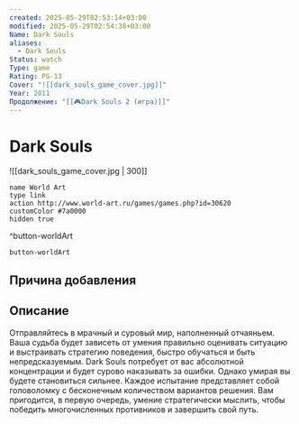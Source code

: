 ```yaml
---
created: 2025-05-29T02:53:14+03:00
modified: 2025-05-29T02:54:38+03:00
Name: Dark Souls
aliases:
  - Dark Souls
Status: watch
Type: game
Rating: PG-13
Cover: "![[dark_souls_game_cover.jpg]]"
Year: 2011
Продолжение: "[[🎮Dark Souls 2 (игра)]]"
---
```


# Dark Souls

![[dark_souls_game_cover.jpg | 300]]


```button
name World Art
type link
action http://www.world-art.ru/games/games.php?id=30620
customColor #7a0000
hidden true
```
^button-worldArt



`button-worldArt`

## Причина добавления




## Описание

Отправляйтесь в мрачный и суровый мир, наполненный отчаяньем. Ваша судьба будет зависеть от умения правильно оценивать ситуацию и выстраивать стратегию поведения, быстро обучаться и быть непредсказуемым. Dark Souls потребует от вас абсолютной концентрации и будет сурово наказывать за ошибки. Однако умирая вы будете становиться сильнее. Каждое испытание представляет собой головоломку с бесконечным количеством вариантов решения. Вам пригодится, в первую очередь, умение стратегически мыслить, чтобы победить многочисленных противников и завершить свой путь.
